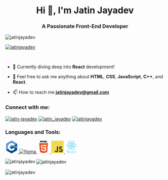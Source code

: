 <h1 align="center">Hi 👋, I'm Jatin Jayadev</h1>
<h3 align="center">A Passionate Front-End Developer</h3>

<p align="left"> <img src="https://komarev.com/ghpvc/?username=jatinjayadev&label=Profile%20views&color=0e75b6&style=flat" alt="jatinjayadev" /> </p>

<p align="left"> <a href="https://github.com/ryo-ma/github-profile-trophy"><img src="https://github-profile-trophy.vercel.app/?username=jatinjayadev" alt="jatinjayadev" /></a> </p>

<p align="left"> <a href="https://twitter.com/" target="blank"><img src="https://img.shields.io/twitter/follow/?logo=twitter&style=for-the-badge" alt="" /></a> </p>

- 🌱 Currently diving deep into **React** development!

- 💬 Feel free to ask me anything about **HTML**, **CSS**, **JavaScript**, **C++**, and **React**.

- 📫 How to reach me **jatinjayadev@gmail.com**

<h3 align="left">Connect with me:</h3>
<p align="left">
<a href="https://linkedin.com/in/jatin-jayadev" target="blank"><img align="center" src="https://raw.githubusercontent.com/rahuldkjain/github-profile-readme-generator/master/src/images/icons/Social/linked-in-alt.svg" alt="jatin-jayadev" height="30" width="40" /></a>
<a href="https://instagram.com/jatin_jayadev" target="blank"><img align="center" src="https://raw.githubusercontent.com/rahuldkjain/github-profile-readme-generator/master/src/images/icons/Social/instagram.svg" alt="jatin_jayadev" height="30" width="40" /></a>
<a href="https://www.leetcode.com/jatinjayadev" target="blank"><img align="center" src="https://raw.githubusercontent.com/rahuldkjain/github-profile-readme-generator/master/src/images/icons/Social/leet-code.svg" alt="jatinjayadev" height="30" width="40" /></a>
</p>

<h3 align="left">Languages and Tools:</h3>
<p align="left"> <a href="https://www.w3schools.com/cpp/" target="_blank" rel="noreferrer"> <img src="https://raw.githubusercontent.com/devicons/devicon/master/icons/cplusplus/cplusplus-original.svg" alt="cplusplus" width="40" height="40"/> </a> <a href="https://www.figma.com/" target="_blank" rel="noreferrer"> <img src="https://www.vectorlogo.zone/logos/figma/figma-icon.svg" alt="figma" width="40" height="40"/> </a> <a href="https://www.w3.org/html/" target="_blank" rel="noreferrer"> <img src="https://raw.githubusercontent.com/devicons/devicon/master/icons/html5/html5-original-wordmark.svg" alt="html5" width="40" height="40"/> </a> <a href="https://developer.mozilla.org/en-US/docs/Web/JavaScript" target="_blank" rel="noreferrer"> <img src="https://raw.githubusercontent.com/devicons/devicon/master/icons/javascript/javascript-original.svg" alt="javascript" width="40" height="40"/> </a> <a href="https://reactjs.org/" target="_blank" rel="noreferrer"> <img src="https://raw.githubusercontent.com/devicons/devicon/master/icons/react/react-original-wordmark.svg" alt="react" width="40" height="40"/> </a> </p>

<p><img align="left" src="https://github-readme-stats.vercel.app/api/top-langs?username=jatinjayadev&show_icons=true&locale=en&layout=compact" alt="jatinjayadev" /></p>

<p>&nbsp;<img align="center" src="https://github-readme-stats.vercel.app/api?username=jatinjayadev&show_icons=true&locale=en" alt="jatinjayadev" /></p>

<p><img align="center" src="https://github-readme-streak-stats.herokuapp.com/?user=jatinjayadev&" alt="jatinjayadev" /></p>
